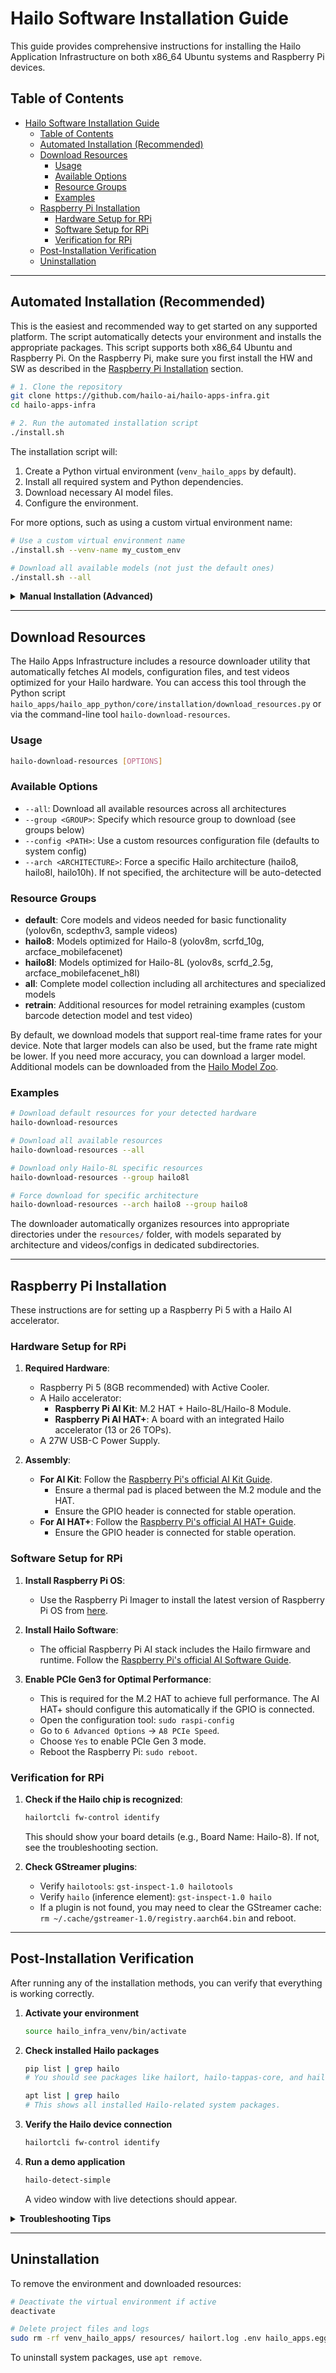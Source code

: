 # Hailo Software Installation Guide

This guide provides comprehensive instructions for installing the Hailo Application Infrastructure on both x86_64 Ubuntu systems and Raspberry Pi devices.

## Table of Contents

- [Hailo Software Installation Guide](#hailo-software-installation-guide)
  - [Table of Contents](#table-of-contents)
  - [Automated Installation (Recommended)](#automated-installation-recommended)
  - [Download Resources](#download-resources)
    - [Usage](#usage)
    - [Available Options](#available-options)
    - [Resource Groups](#resource-groups)
    - [Examples](#examples)
  - [Raspberry Pi Installation](#raspberry-pi-installation)
    - [Hardware Setup for RPi](#hardware-setup-for-rpi)
    - [Software Setup for RPi](#software-setup-for-rpi)
    - [Verification for RPi](#verification-for-rpi)
  - [Post-Installation Verification](#post-installation-verification)
  - [Uninstallation](#uninstallation)

---

## Automated Installation (Recommended)

This is the easiest and recommended way to get started on any supported platform. The script automatically detects your environment and installs the appropriate packages.
This script supports both x86_64 Ubuntu and Raspberry Pi.
On the Raspberry Pi, make sure you first install the HW and SW as described in the [Raspberry Pi Installation](#raspberry-pi-installation) section.


```bash
# 1. Clone the repository
git clone https://github.com/hailo-ai/hailo-apps-infra.git
cd hailo-apps-infra

# 2. Run the automated installation script
./install.sh
```

The installation script will:
1. Create a Python virtual environment (`venv_hailo_apps` by default).
2. Install all required system and Python dependencies.
3. Download necessary AI model files.
4. Configure the environment.

For more options, such as using a custom virtual environment name:
```bash
# Use a custom virtual environment name
./install.sh --venv-name my_custom_env

# Download all available models (not just the default ones)
./install.sh --all
```


<details>
<summary><b>Manual Installation (Advanced)</b></summary>

If you need full control over the process use the following instructions.

The `hailo_installer.sh` script handles the installation of the HailoRT and Tappas Core libraries. The main `install.sh` script in the root directory will run this for you, but you can also run it manually for custom installations.

1. **HailoRT and TAPPAS-CORE Installation:**
```bash
./scripts/hailo_installer.sh
```
This installs the default versions of HailoRT and TAPPAS-CORE.
On the Raspberry Pi, use their apt server.
For additional versions, please visit the [Hailo Developer Zone](https://hailo.ai/developer-zone/).

2.  **Create & activate a virtual environment**
    ```bash
    python3 -m venv your_venv_name --system-site-packages
    source your_venv_name/bin/activate
    ```
We use system-site-packages to inherit python packages from the system.
On the Raspberry Pi, the hailoRT and TAPPAS-CORE python bindings are installed on the system. As part of hailo-all installation.
On the x86_64 Ubuntu, the hailoRT and TAPPAS-CORE python bindings can be installed inside the virtual environment.
Note that also on the x86_64 Ubuntu, the gi library is installed on the system (apt install python3-gi python3-gi-cairo gir1.2-gtk-4.0). You can try installing using pip but it is not recommended.

3.  **Install Hailo Python packages**
    This script will install the HailoRT and TAPPAS-CORE python bindings.
    ```bash
    ./scripts/hailo_python_installation.sh
    ```
4.  **Install repository**
    ```bash
    pip install --upgrade pip
    pip install -e .
    ```
5.  **Run post-install setup**
    This downloads models and configures the environment.
    ```bash
    hailo-post-install
    ```

</details>

---
## Download Resources

The Hailo Apps Infrastructure includes a resource downloader utility that automatically fetches AI models, configuration files, and test videos optimized for your Hailo hardware. You can access this tool through the Python script `hailo_apps/hailo_app_python/core/installation/download_resources.py` or via the command-line tool `hailo-download-resources`.

### Usage

```bash
hailo-download-resources [OPTIONS]
```

### Available Options

- `--all`: Download all available resources across all architectures
- `--group <GROUP>`: Specify which resource group to download (see groups below)
- `--config <PATH>`: Use a custom resources configuration file (defaults to system config)
- `--arch <ARCHITECTURE>`: Force a specific Hailo architecture (hailo8, hailo8l, hailo10h). If not specified, the architecture will be auto-detected

### Resource Groups

- **default**: Core models and videos needed for basic functionality (yolov6n, scdepthv3, sample videos)
- **hailo8**: Models optimized for Hailo-8 (yolov8m, scrfd_10g, arcface_mobilefacenet)
- **hailo8l**: Models optimized for Hailo-8L (yolov8s, scrfd_2.5g, arcface_mobilefacenet_h8l)
- **all**: Complete model collection including all architectures and specialized models
- **retrain**: Additional resources for model retraining examples (custom barcode detection model and test video)

By default, we download models that support real-time frame rates for your device. Note that larger models can also be used, but the frame rate might be lower. If you need more accuracy, you can download a larger model. Additional models can be downloaded from the [Hailo Model Zoo](https://github.com/hailo-ai/hailo_model_zoo).


### Examples

```bash
# Download default resources for your detected hardware
hailo-download-resources

# Download all available resources
hailo-download-resources --all

# Download only Hailo-8L specific resources
hailo-download-resources --group hailo8l

# Force download for specific architecture
hailo-download-resources --arch hailo8 --group hailo8
```

The downloader automatically organizes resources into appropriate directories under the `resources/` folder, with models separated by architecture and videos/configs in dedicated subdirectories.

---

## Raspberry Pi Installation

These instructions are for setting up a Raspberry Pi 5 with a Hailo AI accelerator.

### Hardware Setup for RPi

1.  **Required Hardware**:
    *   Raspberry Pi 5 (8GB recommended) with Active Cooler.
    *   A Hailo accelerator:
        *   **Raspberry Pi AI Kit**: M.2 HAT + Hailo-8L/Hailo-8 Module.
        *   **Raspberry Pi AI HAT+**: A board with an integrated Hailo accelerator (13 or 26 TOPs).
    *   A 27W USB-C Power Supply.

2.  **Assembly**:
    *   **For AI Kit**: Follow the [Raspberry Pi's official AI Kit Guide](https://www.raspberrypi.com/documentation/accessories/ai-kit.html#ai-kit).
        *   Ensure a thermal pad is placed between the M.2 module and the HAT.
        *   Ensure the GPIO header is connected for stable operation.
    *   **For AI HAT+**: Follow the [Raspberry Pi's official AI HAT+ Guide](https://www.raspberrypi.com/documentation/accessories/ai-hat-plus.html#ai-hat-plus).
        *   Ensure the GPIO header is connected for stable operation.

### Software Setup for RPi

1.  **Install Raspberry Pi OS**:
    *   Use the Raspberry Pi Imager to install the latest version of Raspberry Pi OS from [here](https://www.raspberrypi.com/software/).

2.  **Install Hailo Software**:
    *   The official Raspberry Pi AI stack includes the Hailo firmware and runtime. Follow the [Raspberry Pi's official AI Software Guide](https://www.raspberrypi.com/documentation/computers/ai.html#getting-started).

3.  **Enable PCIe Gen3 for Optimal Performance**:
    *   This is required for the M.2 HAT to achieve full performance. The AI HAT+ should configure this automatically if the GPIO is connected.
    *   Open the configuration tool: `sudo raspi-config`
    *   Go to `6 Advanced Options` -> `A8 PCIe Speed`.
    *   Choose `Yes` to enable PCIe Gen 3 mode.
    *   Reboot the Raspberry Pi: `sudo reboot`.

### Verification for RPi

1.  **Check if the Hailo chip is recognized**:
    ```bash
    hailortcli fw-control identify
    ```
    This should show your board details (e.g., Board Name: Hailo-8). If not, see the troubleshooting section.

2.  **Check GStreamer plugins**:
    *   Verify `hailotools`: `gst-inspect-1.0 hailotools`
    *   Verify `hailo` (inference element): `gst-inspect-1.0 hailo`
    *   If a plugin is not found, you may need to clear the GStreamer cache: `rm ~/.cache/gstreamer-1.0/registry.aarch64.bin` and reboot.

---

## Post-Installation Verification

After running any of the installation methods, you can verify that everything is working correctly.

1.  **Activate your environment**
    ```bash
    source hailo_infra_venv/bin/activate
    ```
2.  **Check installed Hailo packages**
    ```bash
    pip list | grep hailo
    # You should see packages like hailort, hailo-tappas-core, and hailo-apps-infra.

    apt list | grep hailo
    # This shows all installed Hailo-related system packages.
    ```
3.  **Verify the Hailo device connection**
    ```bash
    hailortcli fw-control identify
    ```
4.  **Run a demo application**
    ```bash
    hailo-detect-simple
    ```
    A video window with live detections should appear.

<details>
<summary><b>Troubleshooting Tips</b></summary>

*   **PCIe Issues (RPi)**: If `lspci | grep Hailo` shows no device, check your M.2 HAT or AI HAT+ connections, power supply, and ensure PCIe is enabled in `raspi-config`.
*   **Driver Issues (RPi)**: If you see driver errors, ensure your kernel is up to date (`sudo apt update && sudo apt full-upgrade`).
*   **`DEVICE_IN_USE()` Error**: This means the Hailo device is being used by another process. Run the cleanup script: `./scripts/kill_first_hailo.sh`.
*   **GStreamer `cannot allocate memory in static TLS block` (RPi)**: This is a known issue. Add `export LD_PRELOAD=/usr/lib/aarch64-linux-gnu/libgomp.so.1` to your `~/.bashrc` file and reboot.

</details>

---

## Uninstallation

To remove the environment and downloaded resources:

```bash
# Deactivate the virtual environment if active
deactivate

# Delete project files and logs
sudo rm -rf venv_hailo_apps/ resources/ hailort.log .env hailo_apps.egg-info
```
To uninstall system packages, use `apt remove`.